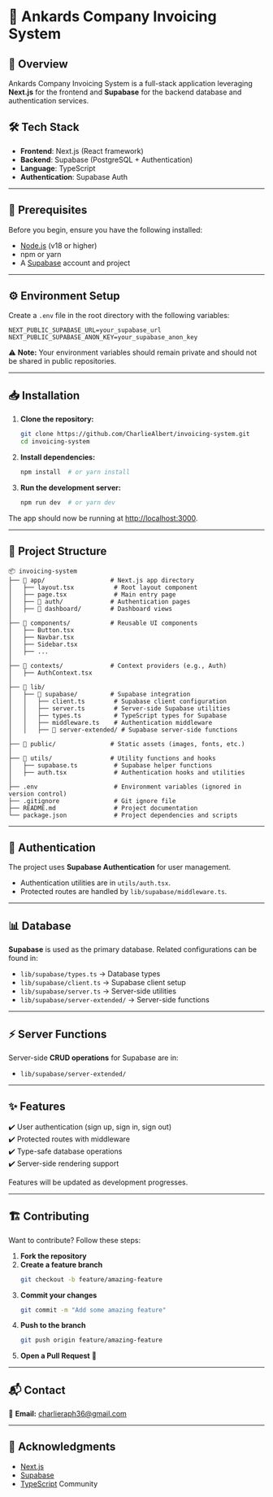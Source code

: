# 🧾 Ankards Company Invoicing System

## 🚀 Overview

Ankards Company Invoicing System is a full-stack application leveraging **Next.js** for the frontend and **Supabase** for the backend database and authentication services.

## 🛠 Tech Stack

- **Frontend**: Next.js (React framework)
- **Backend**: Supabase (PostgreSQL + Authentication)
- **Language**: TypeScript
- **Authentication**: Supabase Auth

---

## 📌 Prerequisites

Before you begin, ensure you have the following installed:

- [Node.js](https://nodejs.org/) (v18 or higher)
- npm or yarn
- A [Supabase](https://supabase.com/) account and project

---

## ⚙️ Environment Setup

Create a `.env` file in the root directory with the following variables:

```env
NEXT_PUBLIC_SUPABASE_URL=your_supabase_url
NEXT_PUBLIC_SUPABASE_ANON_KEY=your_supabase_anon_key
```

⚠️ **Note:** Your environment variables should remain private and should not be shared in public repositories.

---

## 📥 Installation

1. **Clone the repository:**

   ```bash
   git clone https://github.com/CharlieAlbert/invoicing-system.git
   cd invoicing-system
   ```

2. **Install dependencies:**

   ```bash
   npm install  # or yarn install
   ```

3. **Run the development server:**
   ```bash
   npm run dev  # or yarn dev
   ```

The app should now be running at [http://localhost:3000](http://localhost:3000).

---

## 📂 Project Structure

```
📦 invoicing-system
├── 📂 app/                  # Next.js app directory
│   ├── layout.tsx           # Root layout component
│   ├── page.tsx             # Main entry page
│   ├── 📂 auth/             # Authentication pages
│   ├── 📂 dashboard/        # Dashboard views
│
├── 📂 components/           # Reusable UI components
│   ├── Button.tsx
│   ├── Navbar.tsx
│   ├── Sidebar.tsx
│   ├── ...
│
├── 📂 contexts/             # Context providers (e.g., Auth)
│   ├── AuthContext.tsx
│
├── 📂 lib/
│   ├── 📂 supabase/         # Supabase integration
│   │   ├── client.ts        # Supabase client configuration
│   │   ├── server.ts        # Server-side Supabase utilities
│   │   ├── types.ts         # TypeScript types for Supabase
│   │   ├── middleware.ts    # Authentication middleware
│   │   ├── 📂 server-extended/ # Supabase server-side functions
│
├── 📂 public/               # Static assets (images, fonts, etc.)
│
├── 📂 utils/                # Utility functions and hooks
│   ├── supabase.ts          # Supabase helper functions
│   ├── auth.tsx             # Authentication hooks and utilities
│
├── .env                     # Environment variables (ignored in version control)
├── .gitignore               # Git ignore file
├── README.md                # Project documentation
└── package.json             # Project dependencies and scripts
```

---

## 🔐 Authentication

The project uses **Supabase Authentication** for user management.

- Authentication utilities are in `utils/auth.tsx`.
- Protected routes are handled by `lib/supabase/middleware.ts`.

---

## 📊 Database

**Supabase** is used as the primary database. Related configurations can be found in:

- `lib/supabase/types.ts` → Database types
- `lib/supabase/client.ts` → Supabase client setup
- `lib/supabase/server.ts` → Server-side utilities
- `lib/supabase/server-extended/` → Server-side functions

---

## ⚡ Server Functions

Server-side **CRUD operations** for Supabase are in:

- `lib/supabase/server-extended/`

---

## ✨ Features

✔️ User authentication (sign up, sign in, sign out)  
✔️ Protected routes with middleware  
✔️ Type-safe database operations  
✔️ Server-side rendering support

Features will be updated as development progresses.

---

## 🏗️ Contributing

Want to contribute? Follow these steps:

1. **Fork the repository**
2. **Create a feature branch**
   ```bash
   git checkout -b feature/amazing-feature
   ```
3. **Commit your changes**
   ```bash
   git commit -m "Add some amazing feature"
   ```
4. **Push to the branch**
   ```bash
   git push origin feature/amazing-feature
   ```
5. **Open a Pull Request** 🚀

---

## 📬 Contact

📧 **Email:** [charlieraph36@gmail.com](mailto:charlieraph36@gmail.com)

---

## 🙌 Acknowledgments

- [Next.js](https://nextjs.org/)
- [Supabase](https://supabase.com/)
- [TypeScript](https://www.typescriptlang.org/) Community
